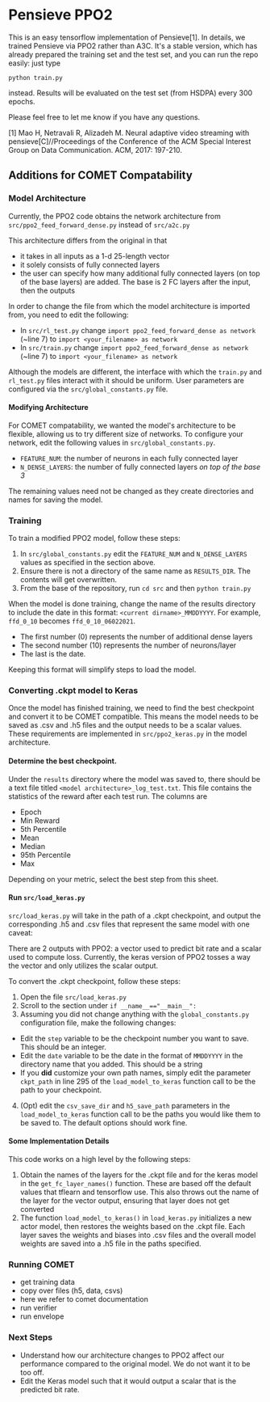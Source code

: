 # Pensieve PPO2
This is an easy tensorflow implementation of Pensieve[1]. 
In details, we trained Pensieve via PPO2 rather than A3C.
It's a stable version, which has already prepared the training set and the test set, and you can run the repo easily: just type

```
python train.py
```

instead. Results will be evaluated on the test set (from HSDPA) every 300 epochs.

Please feel free to let me know if you have any questions.

[1] Mao H, Netravali R, Alizadeh M. Neural adaptive video streaming with pensieve[C]//Proceedings of the Conference of the ACM Special Interest Group on Data Communication. ACM, 2017: 197-210.

## Additions for COMET Compatability

### Model Architecture

Currently, the PPO2 code obtains the network architecture from `src/ppo2_feed_forward_dense.py` instead of `src/a2c.py`

This architecture differs from the original in that
* it takes in all inputs as a 1-d 25-length vector
* it solely consists of fully connected layers
* the user can specify how many additional fully connected layers (on top of the base layers) are added. The base is 2 FC layers after the input, then the outputs

In order to change the file from which the model architecture is imported from, you need to edit the following:
* In `src/rl_test.py` change `import ppo2_feed_forward_dense as network` (~line 7) to `import <your_filename> as network`
* In `src/train.py` change `import ppo2_feed_forward_dense as network` (~line 7) to `import <your_filename> as network`

Although the models are different, the interface with which the `train.py` and `rl_test.py` files interact with it should be uniform. User parameters are configured via the `src/global_constants.py` file.

#### Modifying Architecture

For COMET compatability, we wanted the model's architecture to be flexible, allowing us to try different size of networks. To configure your network, edit the following values in `src/global_constants.py`.
* `FEATURE_NUM`: the number of neurons in each fully connected layer
* `N_DENSE_LAYERS`: the number of fully connected layers *on top of the base 3*

The remaining values need not be changed as they create directories and names for saving the model.

### Training

To train a modified PPO2 model, follow these steps:
1. In `src/global_constants.py` edit the `FEATURE_NUM` and `N_DENSE_LAYERS` values as specified in the section above.
2. Ensure there is not a directory of the same name as `RESULTS_DIR`. The contents will get overwritten.
3. From the base of the repository, run `cd src` and then `python train.py`

When the model is done training, change the name of the results directory to include the date in this format: `<current dirname>_MMDDYYYY`. For example, `ffd_0_10` becomes `ffd_0_10_06022021`. 
* The first number (0) represents the number of additional dense layers
* The second number (10) represents the number of neurons/layer
* The last is the date.

Keeping this format will simplify steps to load the model.

### Converting .ckpt model to Keras

Once the model has finished training, we need to find the best checkpoint and convert it to be COMET compatible. This means the model needs to be saved as .csv and .h5 files and the output needs to be a scalar values. These requirements are implemented in `src/ppo2_keras.py` in the model architecture.

#### Determine the best checkpoint.

Under the `results` directory where the model was saved to, there should be a text file titled `<model architecture>_log_test.txt`. This file contains the statistics of the reward after each test run. The columns are
* Epoch
* Min Reward
* 5th Percentile 
* Mean
* Median
* 95th Percentile
* Max

Depending on your metric, select the best step from this sheet.

#### Run `src/load_keras.py`

`src/load_keras.py` will take in the path of a .ckpt checkpoint, and output the corresponding .h5 and .csv files that represent the same model with one caveat:

There are 2 outputs with PPO2: a vector used to predict bit rate and a scalar used to compute loss. Currently, the keras version of PPO2 tosses a way the vector and only utilizes the scalar output.

To convert the .ckpt checkpoint, follow these steps:
1. Open the file `src/load_keras.py`
2. Scroll to the section under `if __name__=="__main__":` 
3. Assuming you did not change anything with the `global_constants.py` configuration file, make the following changes:
* Edit the `step` variable to be the checkpoint number you want to save. This should be an integer.
* Edit the `date` variable to be the date in the format of `MMDDYYYY` in the directory name that you added. This should be a string
* If you **did** customize your own path names, simply edit the parameter `ckpt_path` in line 295 of the `load_model_to_keras` function call to be the path to your checkpoint.
4. (Opt) edit the `csv_save_dir` and `h5_save_path` parameters in the `load_model_to_keras` function call to be the paths you would like them to be saved to. The default options should work fine.

#### Some Implementation Details

This code works on a high level by the following steps:
1. Obtain the names of the layers for the .ckpt file and for the keras model in the `get_fc_layer_names()` function. These are based off the default values that tflearn and tensorflow use. This also throws out the name of the layer for the vector output, ensuring that layer does not get converted
2. The function `load_model_to_keras()` in `load_keras.py` initializes a new actor model, then restores the weights based on the .ckpt file. Each layer saves the weights and biases into .csv files and the overall model weights are saved into a .h5 file in the paths specified.

### Running COMET

* get training data
* copy over files (h5, data, csvs)
* here we refer to comet documentation
* run verifier
* run envelope


### Next Steps
* Understand how our architecture changes to PPO2 affect our performance compared to the original model. We do not want it to be too off.
* Edit the Keras model such that it would output a scalar that is the predicted bit rate. 